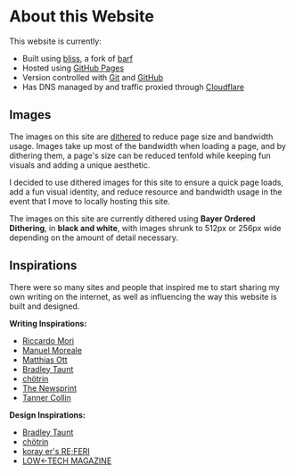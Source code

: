 # About this Website

This website is currently:
- Built using [bliss](https://github.com/sohalsdr/bliss), a fork of [barf](https://git.sr.ht/~bt/barf)
- Hosted using [GitHub Pages](https://pages.github.com/)
- Version controlled with [Git](https://git-scm.com/) and [GitHub](https://github.com/ineedmore-coffee/main)
- Has DNS managed by and traffic proxied through [Cloudflare](https://www.cloudflare.com/dns/)

## Images

The images on this site are [dithered](https://en.wikipedia.org/wiki/Dither) to reduce page size and bandwidth usage. Images take up most of the bandwidth when loading a page, and by dithering them, a page's size can be reduced tenfold while keeping fun visuals and adding a unique aesthetic.

I decided to use dithered images for this site to ensure a quick page loads, add a fun visual identity, and reduce resource and bandwidth usage in the event that I move to locally hosting this site.

The images on this site are currently dithered using **Bayer Ordered Dithering**, in **black and white**, with images shrunk to 512px or 256px wide depending on the amount of detail necessary.

## Inspirations

There were so many sites and people that inspired me to start sharing my own writing on the internet, as well as influencing the way this website is built and designed.

**Writing Inspirations:**
- [Riccardo Mori](https://morrick.me)
- [Manuel Moreale](https://manuelmoreale.com)
- [Matthias Ott](https://matthiasott.com)
- [Bradley Taunt](https://bt.ht)
- [chötrin](https://chotrin.org/)
- [The Newsprint](https://thenewsprint.co)
- [Tanner Collin](https://t0.vc)

**Design Inspirations:**
- [Bradley Taunt](https://bt.ht)
- [chötrin](https://chotrin.org/)
- [koray er's RE;FERI](https://referi.de/)
- [LOW←TECH MAGAZINE](https://solar.lowtechmagazine.com/)
